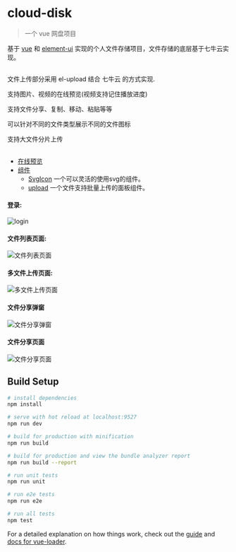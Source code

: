 # cloud-disk

> 一个 vue 网盘项目

基于 [vue](https://github.com/vuejs/vue) 和 [element-ui](https://github.com/ElemeFE/element) 实现的个人文件存储项目，文件存储的底层基于七牛云实现。

##

文件上传部分采用 el-upload 结合 七牛云 的方式实现.

支持图片、视频的在线预览(视频支持记住播放进度)

支持文件分享、复制、移动、粘贴等等

可以针对不同的文件类型展示不同的文件图标

支持大文件分片上传

##

* [在线预览](https://cloud.novelweb.cn/#/login)
* [组件]()
  * [SvgIcon]() 一个可以灵活的使用svg的组件。
  * [upload]() 一个文件支持批量上传的面板组件。

#### 登录:
![login](https://images.gitee.com/uploads/images/2021/0310/105344_a5d31fc9_1882312.png "login")

#### 文件列表页面:
![文件列表页面](https://images.gitee.com/uploads/images/2021/0324/182730_dca68773_1882312.png "文件列表页面")

#### 多文件上传页面:
![多文件上传页面](https://images.gitee.com/uploads/images/2021/0324/141357_78203cfd_1882312.png "多文件上传页面")

#### 文件分享弹窗
![文件分享弹窗](https://images.gitee.com/uploads/images/2021/0324/141503_7d5fa86d_1882312.png "文件分享弹窗")

#### 文件分享页面
![文件分享页面](https://images.gitee.com/uploads/images/2021/0324/142339_00ba63b5_1882312.png "文件分享页面")

## Build Setup

```bash
# install dependencies
npm install

# serve with hot reload at localhost:9527
npm run dev

# build for production with minification
npm run build

# build for production and view the bundle analyzer report
npm run build --report

# run unit tests
npm run unit

# run e2e tests
npm run e2e

# run all tests
npm test
```

For a detailed explanation on how things work, check out the [guide](http://vuejs-templates.github.io/webpack/) and [docs for vue-loader](http://vuejs.github.io/vue-loader).

